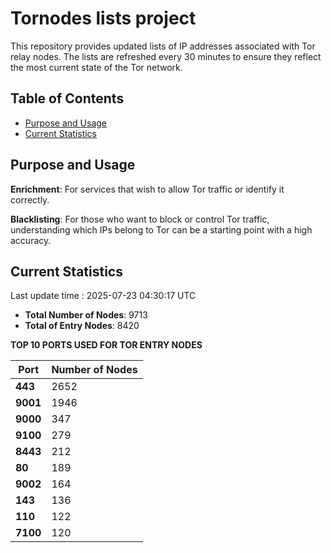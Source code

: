 # Tornodes lists project

This repository provides updated lists of IP addresses associated with Tor relay nodes. The lists are refreshed every 30 minutes to ensure they reflect the most current state of the Tor network.

## Table of Contents

- [Purpose and Usage](#purpose-and-usage)
- [Current Statistics](#current-statistics)


## Purpose and Usage

**Enrichment**: For services that wish to allow Tor traffic or identify it correctly.

**Blacklisting**: For those who want to block or control Tor traffic, understanding which IPs belong to Tor can be a starting point with a high accuracy.

## Current Statistics

Last update time : 2025-07-23 04:30:17 UTC

- **Total Number of Nodes**: 9713
- **Total of Entry Nodes**: 8420

**TOP 10 PORTS USED FOR TOR ENTRY NODES**

| **Port** | **Number of Nodes** |
|------|-----------------|
| **443**   | 2652  |
| **9001**   | 1946  |
| **9000**   | 347  |
| **9100**   | 279  |
| **8443**   | 212  |
| **80**   | 189  |
| **9002**   | 164  |
| **143**   | 136  |
| **110**   | 122  |
| **7100**   | 120  |

